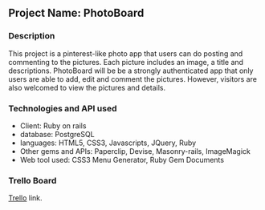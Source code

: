 ## Project Name: PhotoBoard
### Description
This project is a pinterest-like photo app that users can do posting and  commenting to the pictures. Each picture includes an image, a title and descriptions. PhotoBoard will be be a strongly authenticated app that only users are able to add, edit and comment the pictures. However, visitors are also welcomed to view the pictures and details.

### Technologies and API used
  - Client: Ruby on rails
  - database: PostgreSQL
  - languages: HTML5, CSS3, Javascripts, JQuery, Ruby 
  - Other gems and APIs: Paperclip, Devise, Masonry-rails, ImageMagick
  - Web tool used: CSS3 Menu Generator, Ruby Gem Documents

### Trello Board
[Trello](https://trello.com/b/FjT8F9pM/samuel-hu-final-project "Title") link.
